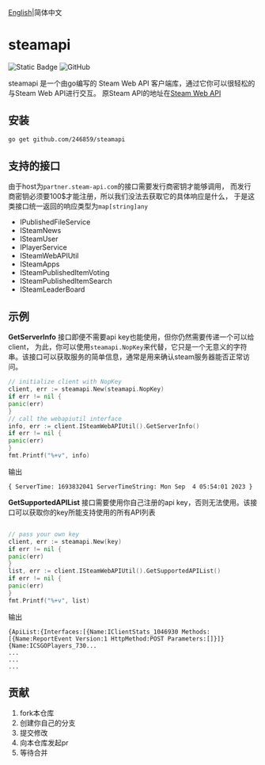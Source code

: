 [English](./README.md)|简体中文

# steamapi
![Static Badge](https://img.shields.io/badge/go-%3E%3D1.21-blue)
![GitHub](https://img.shields.io/github/license/246859/steamapi?color=red)

steamapi 是一个由go编写的 Steam Web API 客户端库，通过它你可以很轻松的与Steam Web API进行交互。
原Steam API的地址在[Steam Web API](https://partner.steamgames.com/doc/webapi)


## 安装
```sh
go get github.com/246859/steamapi
```

## 支持的接口
由于host为`partner.steam-api.com`的接口需要发行商密钥才能够调用，
而发行商密钥必须要100$才能注册，所以我们没法去获取它的具体响应是什么，
于是这类接口统一返回的响应类型为`map[string]any`

- IPublishedFileService
- ISteamNews
- ISteamUser
- IPlayerService
- ISteamWebAPIUtil
- ISteamApps
- ISteamPublishedItemVoting
- ISteamPublishedItemSearch
- ISteamLeaderBoard



## 示例

**GetServerInfo** 接口即便不需要api key也能使用，但你仍然需要传递一个可以给client，
为此，你可以使用`steamapi.NopKey`来代替，它只是一个无意义的字符串。该接口可以获取服务的简单信息，通常是用来确认steam服务器能否正常访问。

```go
// initialize client with NopKey
client, err := steamapi.New(steamapi.NopKey)
if err != nil {
panic(err)
}
// call the webapiutil interface
info, err := client.ISteamWebAPIUtil().GetServerInfo()
if err != nil {
panic(err)
}
fmt.Printf("%+v", info)
```
输出
```
{ ServerTime: 1693832041 ServerTimeString: Mon Sep  4 05:54:01 2023 }
```



**GetSupportedAPIList** 接口需要使用你自己注册的api key，否则无法使用。该接口可以获取你的key所能支持使用的所有API列表

```go

// pass your own key
client, err := steamapi.New(key)
if err != nil {
panic(err)
}
list, err := client.ISteamWebAPIUtil().GetSupportedAPIList()
if err != nil {
panic(err)
}
fmt.Printf("%+v", list)
```
输出
```
{ApiList:{Interfaces:[{Name:IClientStats_1046930 Methods:[{Name:ReportEvent Version:1 HttpMethod:POST Parameters:[]}]} {Name:ICSGOPlayers_730...
...
...
...
```



## 贡献

1. fork本仓库
2. 创建你自己的分支
3. 提交修改
4. 向本仓库发起pr
5. 等待合并